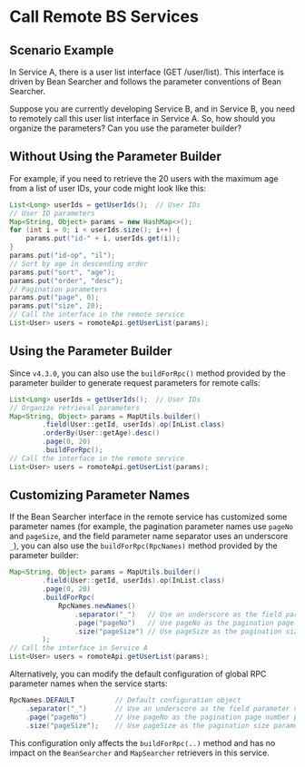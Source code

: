# Call Remote BS Services

## Scenario Example

In Service A, there is a user list interface (GET /user/list). This interface is driven by Bean Searcher and follows the parameter conventions of Bean Searcher.

Suppose you are currently developing Service B, and in Service B, you need to remotely call this user list interface in Service A. So, how should you organize the parameters? Can you use the parameter builder?

## Without Using the Parameter Builder

For example, if you need to retrieve the 20 users with the maximum age from a list of user IDs, your code might look like this:

```java
List<Long> userIds = getUserIds();  // User IDs
// User ID parameters
Map<String, Object> params = new HashMap<>();
for (int i = 0; i < userIds.size(); i++) {
    params.put("id-" + i, userIds.get(i));
}
params.put("id-op", "il");
// Sort by age in descending order
params.put("sort", "age");
params.put("order", "desc");
// Pagination parameters
params.put("page", 0);
params.put("size", 20);
// Call the interface in the remote service
List<User> users = romoteApi.getUserList(params);
```

## Using the Parameter Builder

Since `v4.3.0`, you can also use the `buildForRpc()` method provided by the parameter builder to generate request parameters for remote calls:

```java
List<Long> userIds = getUserIds();  // User IDs
// Organize retrieval parameters
Map<String, Object> params = MapUtils.builder()
        .field(User::getId, userIds).op(InList.class)
        .orderBy(User::getAge).desc()
        .page(0, 20)
        .buildForRpc();
// Call the interface in the remote service
List<User> users = romoteApi.getUserList(params);
```

## Customizing Parameter Names

If the Bean Searcher interface in the remote service has customized some parameter names (for example, the pagination parameter names use `pageNo` and `pageSize`, and the field parameter name separator uses an underscore `_`), you can also use the `buildForRpc(RpcNames)` method provided by the parameter builder:

```java
Map<String, Object> params = MapUtils.builder()
        .field(User::getId, userIds).op(InList.class)
        .page(0, 20)
        .buildForRpc(
            RpcNames.newNames()
                .separator("_")   // Use an underscore as the field parameter name separator
                .page("pageNo")   // Use pageNo as the pagination page number parameter
                .size("pageSize") // Use pageSize as the pagination size parameter
        );
// Call the interface in Service A
List<User> users = romoteApi.getUserList(params);
```

Alternatively, you can modify the default configuration of global RPC parameter names when the service starts:

```java
RpcNames.DEFAULT          // Default configuration object
    .separator("_")       // Use an underscore as the field parameter name separator
    .page("pageNo")       // Use pageNo as the pagination page number parameter
    .size("pageSize");    // Use pageSize as the pagination size parameter
```

This configuration only affects the `buildForRpc(..)` method and has no impact on the `BeanSearcher` and `MapSearcher` retrievers in this service.
